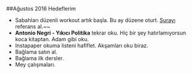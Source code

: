 ##Ağustos 2016 Hedeflerim


- Sabahları düzenli workout artık başla. Bu ay düzene oturt. [Şurayı](http://well.blogs.nytimes.com/projects/workouts/) referans al.~~
- **Antonio Negri - Yıkıcı Politika**  tekrar oku. Hiç bir şey hatırlamıyorsun koca kitaptan. Adam gibi oku.
- Instapaper okuma listeni hafiflet. Akşamları oku biraz.
- Bağlama satın al.
- Bağlama ilk dersler.
- Mey çalışmaları.
